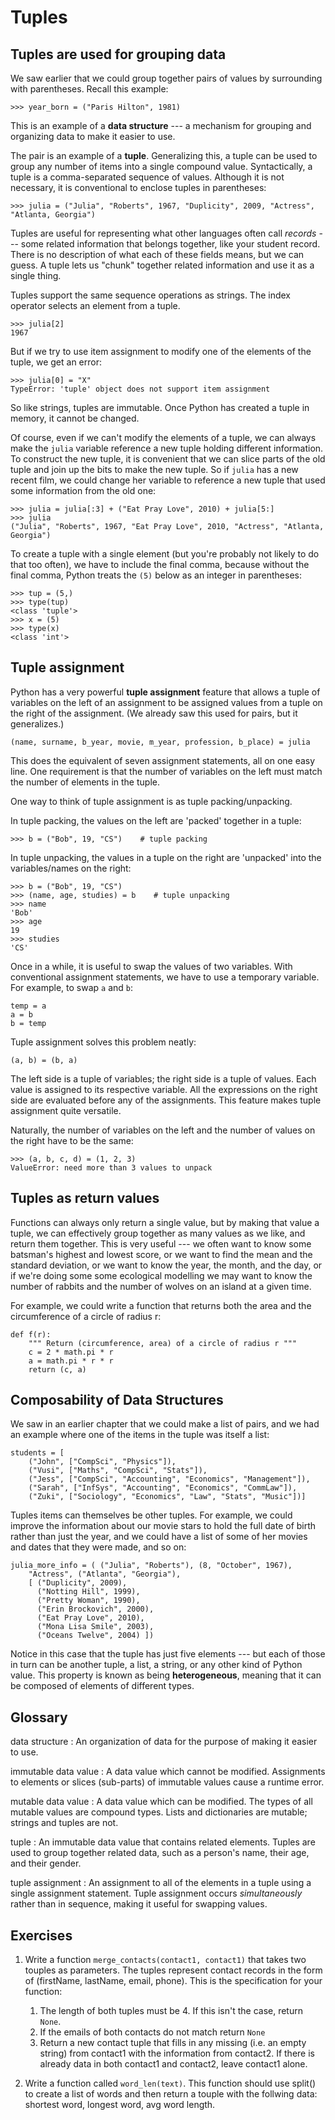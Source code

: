 Tuples
======

Tuples are used for grouping data
---------------------------------

We saw earlier that we could group together pairs of values by
surrounding with parentheses.  Recall this example:

~~~~~~~~~~~~~~~~~~~~~~~~~~~~{.python}
>>> year_born = ("Paris Hilton", 1981)
~~~~~~~~~~~~~~~~~~~~~~~~~~~~~~~~~~~~~~~~~~~~~~

This is an example of a **data structure** --- a mechanism for grouping and
organizing data to make it easier to use.

The pair is an example of a **tuple**. Generalizing this, a tuple can
be used to group any number of items into a single compound value.
Syntactically, a tuple is a comma-separated sequence of values.
Although it is not necessary, it is conventional to enclose tuples in parentheses:

~~~~~~~~~~~~~~~~~~~~~~~~~~~~{.python}
>>> julia = ("Julia", "Roberts", 1967, "Duplicity", 2009, "Actress", "Atlanta, Georgia")
~~~~~~~~~~~~~~~~~~~~~~~~~~~~~~~~~~~~~~~~~~~~~~

Tuples are useful for representing what other languages often call *records* ---
some related information that belongs together, like your student record.  There is
no description of what each of these fields means, but we can guess.  A tuple
lets us "chunk" together related information and use it as a single thing.

Tuples support the same sequence operations as strings. The index operator
selects an element from a tuple.

~~~~~~~~~~~~~~~~~~~~~~~~~~~~{.python}
>>> julia[2]
1967
~~~~~~~~~~~~~~~~~~~~~~~~~~~~~~~~~~~~~~~~~~~~~~

But if we try to use item assignment to modify one of the elements of the
tuple, we get an error:

~~~~~~~~~~~~~~~~~~~~~~~~~~~~{.python}
>>> julia[0] = "X"
TypeError: 'tuple' object does not support item assignment
~~~~~~~~~~~~~~~~~~~~~~~~~~~~~~~~~~~~~~~~~~~~~~

So like strings, tuples are immutable.  Once Python has created a tuple
in memory, it cannot be changed.

Of course, even if we can't modify the elements of a tuple, we can 
always make the ``julia`` variable reference a new tuple holding 
different information.  To construct the new tuple, it is convenient 
that we can slice parts of the old tuple and join up the bits to 
make the new tuple.  So  if ``julia`` has a new recent film, we 
could change her variable to reference a new tuple that used some 
information from the old one:

~~~~~~~~~~~~~~~~~~~~~~~~~~~~{.python}
>>> julia = julia[:3] + ("Eat Pray Love", 2010) + julia[5:]
>>> julia
("Julia", "Roberts", 1967, "Eat Pray Love", 2010, "Actress", "Atlanta, Georgia")
~~~~~~~~~~~~~~~~~~~~~~~~~~~~~~~~~~~~~~~~~~~~~~

To create a tuple with a single element (but you're probably not likely
to do that too often), we have to include the final comma, because without
the final comma, Python treats the ``(5)`` below as an integer in parentheses:

~~~~~~~~~~~~~~~~~~~~~~~~~~~~{.python}
>>> tup = (5,)
>>> type(tup)
<class 'tuple'>
>>> x = (5)
>>> type(x)
<class 'int'>
~~~~~~~~~~~~~~~~~~~~~~~~~~~~~~~~~~~~~~~~~~~~~~

Tuple assignment
----------------

Python has a very powerful **tuple assignment** feature that allows a tuple of variables
on the left of an assignment to be assigned values from a tuple
on the right of the assignment.   (We already saw this used for pairs, but it generalizes.)

~~~~~~~~~~~~~~~~~~~~~~~~~~~~{.python}
(name, surname, b_year, movie, m_year, profession, b_place) = julia
~~~~~~~~~~~~~~~~~~~~~~~~~~~~~~~~~~~~~~~~~~~~~~

This does the equivalent of seven assignment statements, all on one easy line.
One requirement is that the number of variables on the left must match the number
of elements in the tuple.

One way to think of tuple assignment is as tuple packing/unpacking.

In tuple packing, the values on the left are 'packed' together in a
tuple:

~~~~~~~~~~~~~~~~~~~~~~~~~~~~{.python}
>>> b = ("Bob", 19, "CS")    # tuple packing
~~~~~~~~~~~~~~~~~~~~~~~~~~~~~~~~~~~~~~~~~~~~~~

In tuple unpacking, the values in a tuple on the right are 'unpacked'
into the variables/names on the right:

~~~~~~~~~~~~~~~~~~~~~~~~~~~~{.python}
>>> b = ("Bob", 19, "CS")
>>> (name, age, studies) = b    # tuple unpacking
>>> name
'Bob'
>>> age
19
>>> studies
'CS'
~~~~~~~~~~~~~~~~~~~~~~~~~~~~~~~~~~~~~~~~~~~~~~

Once in a while, it is useful to swap the values of two variables.  With
conventional assignment statements, we have to use a temporary variable. For
example, to swap ``a`` and ``b``:

~~~~~~~~~~~~~~~~~~~~~~~~~~~~{.python .numberLines}
temp = a
a = b
b = temp
~~~~~~~~~~~~~~~~~~~~~~~~~~~~~~~~~~~~~~~~~~~~~~

Tuple assignment solves this problem neatly:

~~~~~~~~~~~~~~~~~~~~~~~~~~~~{.python .numberLines}
(a, b) = (b, a)
~~~~~~~~~~~~~~~~~~~~~~~~~~~~~~~~~~~~~~~~~~~~~~

The left side is a tuple of variables; the right side is a tuple of values.
Each value is assigned to its respective variable. All the expressions on the
right side are evaluated before any of the assignments. This feature makes
tuple assignment quite versatile.

Naturally, the number of variables on the left and the number of values on the
right have to be the same:

~~~~~~~~~~~~~~~~~~~~~~~~~~~~{.python}
>>> (a, b, c, d) = (1, 2, 3)
ValueError: need more than 3 values to unpack
~~~~~~~~~~~~~~~~~~~~~~~~~~~~~~~~~~~~~~~~~~~~~~

Tuples as return values
-----------------------

Functions can always only return a single value, but by making that value a tuple,
we can effectively group together as many values
as we like, and return them together.   This is very useful --- we often want to
know some batsman's highest and lowest score, or we want to find the mean and the standard
deviation, or we want to know the year, the month, and the day, or if we're doing some
some ecological modelling we may want to know the number of rabbits and the number
of wolves on an island at a given time.

For example, we could write a function that returns both the area and the circumference
of a circle of radius r:

~~~~~~~~~~~~~~~~~~~~~~~~~~~~{.python .numberLines}
def f(r):
    """ Return (circumference, area) of a circle of radius r """
    c = 2 * math.pi * r
    a = math.pi * r * r
    return (c, a)
~~~~~~~~~~~~~~~~~~~~~~~~~~~~~~~~~~~~~~~~~~~~~~

Composability of Data Structures
--------------------------------

We saw in an earlier chapter that we could make a list of pairs, and we had an example
where one of the items in the tuple was itself a list:

~~~~~~~~~~~~~~~~~~~~~~~~~~~~{.python}
students = [
    ("John", ["CompSci", "Physics"]),
    ("Vusi", ["Maths", "CompSci", "Stats"]),
    ("Jess", ["CompSci", "Accounting", "Economics", "Management"]),
    ("Sarah", ["InfSys", "Accounting", "Economics", "CommLaw"]),
    ("Zuki", ["Sociology", "Economics", "Law", "Stats", "Music"])]

~~~~~~~~~~~~~~~~~~~~~~~~~~~~~~~~~~~~~~~~~~~~~~
Tuples items can themselves be other tuples.  For example, we could improve
the information about our movie stars to hold the full date of birth rather
than just the year, and we could have a list of some of her movies and dates that they
were made, and so on:

~~~~~~~~~~~~~~~~~~~~~~~~~~~~{.python}
julia_more_info = ( ("Julia", "Roberts"), (8, "October", 1967),
    "Actress", ("Atlanta", "Georgia"),
    [ ("Duplicity", 2009),
      ("Notting Hill", 1999),
      ("Pretty Woman", 1990),
      ("Erin Brockovich", 2000),
      ("Eat Pray Love", 2010),
      ("Mona Lisa Smile", 2003),
      ("Oceans Twelve", 2004) ])
~~~~~~~~~~~~~~~~~~~~~~~~~~~~~~~~~~~~~~~~~~~~~~

Notice in this case that the tuple has just five elements --- but each of those in turn
can be another tuple, a list, a string, or any other kind of Python value.
This property is known as being **heterogeneous**, meaning that it can
be composed of elements of different types.

Glossary
--------

data structure
:  An organization of data for the purpose of making it easier to use.

immutable data value
:  A data value which cannot be modified.  Assignments to elements or
   slices (sub-parts) of immutable values cause a runtime error.

mutable data value
:  A data value which can be modified. The types of all mutable values
   are compound types.  Lists and dictionaries are mutable; strings
   and tuples are not.

tuple
:  An immutable data value that contains related elements. Tuples are used
   to group together related data, such as a person's name, their age,
   and their gender.

tuple assignment
:  An assignment to all of the elements in a tuple using a single
   assignment statement. Tuple assignment occurs *simultaneously* rather than
   in sequence, making it useful for swapping values.


Exercises
---------

1.  Write a function ``merge_contacts(contact1, contact1)`` that takes two touples as
    parameters. The tuples represent contact records in the form of
    (firstName, lastName, email, phone). This is the specification
    for your function:
    
    1. The length of both tuples must be 4. If this isn't the case, return ``None``.
    2. If the emails of both contacts do not match return ``None``
    3. Return a new contact tuple that fills in any missing (i.e. an empty string)
       from contact1 with the information from contact2. If there is
       already data in both contact1 and contact2, leave contact1 alone.

2. Write a function called ``word_len(text)``. This function should use
   split() to create a list of words and then return a touple with the follwing
   data: shortest word, longest word, avg word length.

